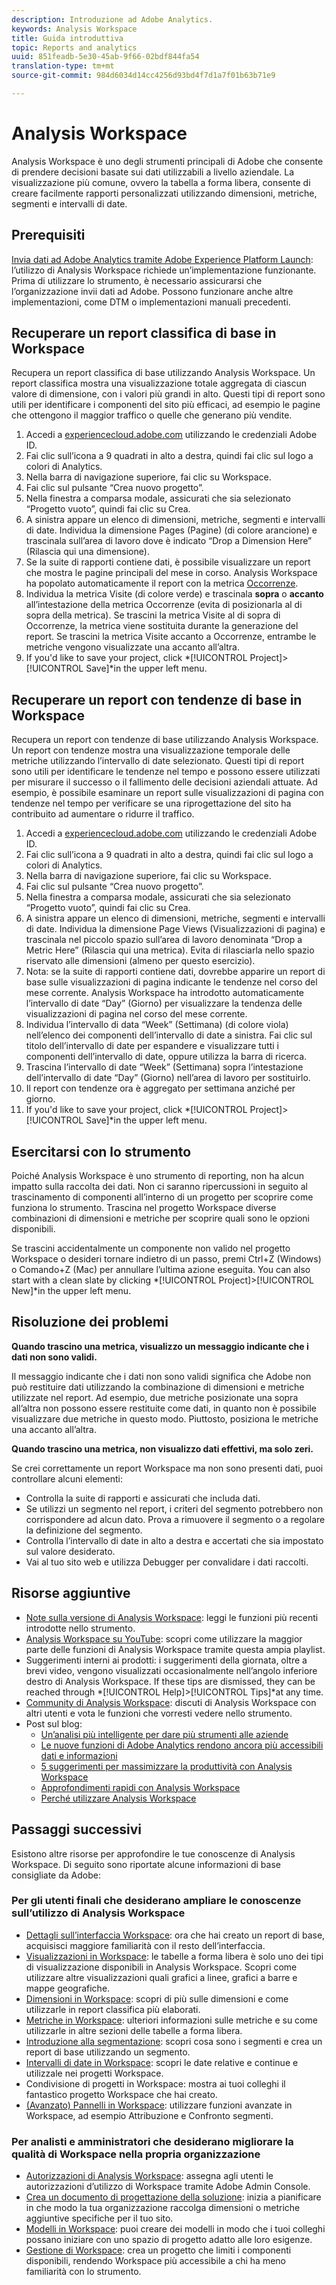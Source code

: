 ```yaml
---
description: Introduzione ad Adobe Analytics.
keywords: Analysis Workspace
title: Guida introduttiva
topic: Reports and analytics
uuid: 851feadb-5e30-45ab-9f66-02bdf844fa54
translation-type: tm+mt
source-git-commit: 984d6034d14cc4256d93bd4f7d1a7f01b63b71e9

---
```



# Analysis Workspace

Analysis Workspace è uno degli strumenti principali di Adobe che consente di prendere decisioni basate sui dati utilizzabili a livello aziendale. La visualizzazione più comune, ovvero la tabella a forma libera, consente di creare facilmente rapporti personalizzati utilizzando dimensioni, metriche, segmenti e intervalli di date.

## Prerequisiti

[Invia dati ad Adobe Analytics tramite Adobe Experience Platform Launch](/help/implement/launch/validate-publish-prod.md): l’utilizzo di Analysis Workspace richiede un’implementazione funzionante. Prima di utilizzare lo strumento, è necessario assicurarsi che l’organizzazione invii dati ad Adobe. Possono funzionare anche altre implementazioni, come DTM o implementazioni manuali precedenti.

## Recuperare un report classifica di base in Workspace

Recupera un report classifica di base utilizzando Analysis Workspace. Un report classifica mostra una visualizzazione totale aggregata di ciascun valore di dimensione, con i valori più grandi in alto. Questi tipi di report sono utili per identificare i componenti del sito più efficaci, ad esempio le pagine che ottengono il maggior traffico o quelle che generano più vendite.

1. Accedi a [experiencecloud.adobe.com](https://experiencecloud.adobe.com) utilizzando le credenziali Adobe ID.
2. Fai clic sull’icona a 9 quadrati in alto a destra, quindi fai clic sul logo a colori di Analytics.
3. Nella barra di navigazione superiore, fai clic su Workspace.
4. Fai clic sul pulsante “Crea nuovo progetto”.
5. Nella finestra a comparsa modale, assicurati che sia selezionato “Progetto vuoto”, quindi fai clic su Crea.
6. A sinistra appare un elenco di dimensioni, metriche, segmenti e intervalli di date. Individua la dimensione Pages (Pagine) (di colore arancione) e trascinala sull’area di lavoro dove è indicato “Drop a Dimension Here” (Rilascia qui una dimensione).
7. Se la suite di rapporti contiene dati, è possibile visualizzare un report che mostra le pagine principali del mese in corso. Analysis Workspace ha popolato automaticamente il report con la metrica [Occorrenze](/help/components/c-variables/c-metrics/metrics-occurrences.md).
8. Individua la metrica Visite (di colore verde) e trascinala **sopra** o **accanto** all’intestazione della metrica Occorrenze (evita di posizionarla al di sopra della metrica). Se trascini la metrica Visite al di sopra di Occorrenze, la metrica viene sostituita durante la generazione del report. Se trascini la metrica Visite accanto a Occorrenze, entrambe le metriche vengono visualizzate una accanto all’altra.
9. If you&#39;d like to save your project, click *[!UICONTROL Project]>[!UICONTROL Save]*in the upper left menu.

## Recuperare un report con tendenze di base in Workspace

Recupera un report con tendenze di base utilizzando Analysis Workspace. Un report con tendenze mostra una visualizzazione temporale delle metriche utilizzando l’intervallo di date selezionato. Questi tipi di report sono utili per identificare le tendenze nel tempo e possono essere utilizzati per misurare il successo o il fallimento delle decisioni aziendali attuate. Ad esempio, è possibile esaminare un report sulle visualizzazioni di pagina con tendenze nel tempo per verificare se una riprogettazione del sito ha contribuito ad aumentare o ridurre il traffico.

1. Accedi a [experiencecloud.adobe.com](https://experiencecloud.adobe.com) utilizzando le credenziali Adobe ID.
2. Fai clic sull’icona a 9 quadrati in alto a destra, quindi fai clic sul logo a colori di Analytics.
3. Nella barra di navigazione superiore, fai clic su Workspace.
4. Fai clic sul pulsante “Crea nuovo progetto”.
5. Nella finestra a comparsa modale, assicurati che sia selezionato “Progetto vuoto”, quindi fai clic su Crea.
6. A sinistra appare un elenco di dimensioni, metriche, segmenti e intervalli di date. Individua la dimensione Page Views (Visualizzazioni di pagina) e trascinala nel piccolo spazio sull’area di lavoro denominata “Drop a Metric Here” (Rilascia qui una metrica). Evita di rilasciarla nello spazio riservato alle dimensioni (almeno per questo esercizio).
7. Nota: se la suite di rapporti contiene dati, dovrebbe apparire un report di base sulle visualizzazioni di pagina indicante le tendenze nel corso del mese corrente. Analysis Workspace ha introdotto automaticamente l’intervallo di date “Day” (Giorno) per visualizzare la tendenza delle visualizzazioni di pagina nel corso del mese corrente.
8. Individua l’intervallo di data “Week” (Settimana) (di colore viola) nell’elenco dei componenti dell’intervallo di date a sinistra. Fai clic sul titolo dell’intervallo di date per espandere e visualizzare tutti i componenti dell’intervallo di date, oppure utilizza la barra di ricerca.
9. Trascina l’intervallo di date “Week” (Settimana) sopra l’intestazione dell’intervallo di date “Day” (Giorno) nell’area di lavoro per sostituirlo.
10. Il report con tendenze ora è aggregato per settimana anziché per giorno.
11. If you&#39;d like to save your project, click *[!UICONTROL Project]>[!UICONTROL Save]*in the upper left menu.

## Esercitarsi con lo strumento

Poiché Analysis Workspace è uno strumento di reporting, non ha alcun impatto sulla raccolta dei dati. Non ci saranno ripercussioni in seguito al trascinamento di componenti all’interno di un progetto per scoprire come funziona lo strumento. Trascina nel progetto Workspace diverse combinazioni di dimensioni e metriche per scoprire quali sono le opzioni disponibili.

Se trascini accidentalmente un componente non valido nel progetto Workspace o desideri tornare indietro di un passo, premi Ctrl+Z (Windows) o Comando+Z (Mac) per annullare l’ultima azione eseguita. You can also start with a clean slate by clicking *[!UICONTROL Project]>[!UICONTROL New]*in the upper left menu.

## Risoluzione dei problemi

**Quando trascino una metrica, visualizzo un messaggio indicante che i dati non sono validi.**

Il messaggio indicante che i dati non sono validi significa che Adobe non può restituire dati utilizzando la combinazione di dimensioni e metriche utilizzate nel report. Ad esempio, due metriche posizionate una sopra all’altra non possono essere restituite come dati, in quanto non è possibile visualizzare due metriche in questo modo. Piuttosto, posiziona le metriche una accanto all’altra.

**Quando trascino una metrica, non visualizzo dati effettivi, ma solo zeri.**

Se crei correttamente un report Workspace ma non sono presenti dati, puoi controllare alcuni elementi:

* Controlla la suite di rapporti e assicurati che includa dati.
* Se utilizzi un segmento nel report, i criteri del segmento potrebbero non corrispondere ad alcun dato. Prova a rimuovere il segmento o a regolare la definizione del segmento.
* Controlla l’intervallo di date in alto a destra e accertati che sia impostato sul valore desiderato.
* Vai al tuo sito web e utilizza Debugger per convalidare i dati raccolti.

## Risorse aggiuntive

* [Note sulla versione di Analysis Workspace](/help/analyze/analysis-workspace/new-features-in-analysis-workspace.md): leggi le funzioni più recenti introdotte nello strumento.
* [Analysis Workspace su YouTube](https://www.youtube.com/playlist?list=PL2tCx83mn7GuNnQdYGOtlyCu0V5mEZ8sS): scopri come utilizzare la maggior parte delle funzioni di Analysis Workspace tramite questa ampia playlist.
* Suggerimenti interni ai prodotti: i suggerimenti della giornata, oltre a brevi video, vengono visualizzati occasionalmente nell’angolo inferiore destro di Analysis Workspace. If these tips are dismissed, they can be reached through *[!UICONTROL Help]>[!UICONTROL Tips]*at any time.
* [Community di Analysis Workspace](https://forums.adobe.com/community/experience-cloud/analytics-cloud/analytics/analysis-workspace): discuti di Analysis Workspace con altri utenti e vota le funzioni che vorresti vedere nello strumento.
* Post sul blog:
   * [Un’analisi più intelligente per dare più strumenti alle aziende](https://blogs.adobe.com/digitalmarketing/analytics/adobe-analytics-fall-2016-release-empowering-organizations-smarter-analysis/)
   * [Le nuove funzioni di Adobe Analytics rendono ancora più accessibili dati e informazioni](https://blogs.adobe.com/digitalmarketing/analytics/new-adobe-analytics-capabilities-make-powerful-insights-accessible/)
   * [5 suggerimenti per massimizzare la produttività con Analysis Workspace](https://blogs.adobe.com/digitalmarketing/analytics/5-tips-maximize-productivity-analysis-workspace/)
   * [Approfondimenti rapidi con Analysis Workspace](https://blogs.adobe.com/digitalmarketing/analytics/faster-insights-with-the-analysis-workspace/)
   * [Perché utilizzare Analysis Workspace](https://blogs.adobe.com/digitalmarketing/analytics/why-you-should-be-using-analysis-workspace-in-adobe-analytics/)

## Passaggi successivi

Esistono altre risorse per approfondire le tue conoscenze di Analysis Workspace. Di seguito sono riportate alcune informazioni di base consigliate da Adobe:

### Per gli utenti finali che desiderano ampliare le conoscenze sull’utilizzo di Analysis Workspace

* [Dettagli sull’interfaccia Workspace](/help/analyze/analysis-workspace/build-workspace-project/t-freeform-project.md): ora che hai creato un report di base, acquisisci maggiore familiarità con il resto dell’interfaccia.
* [Visualizzazioni in Workspace](visualizations/freeform-analysis-visualizations.md): le tabelle a forma libera è solo uno dei tipi di visualizzazione disponibili in Analysis Workspace. Scopri come utilizzare altre visualizzazioni quali grafici a linee, grafici a barre e mappe geografiche.
* [Dimensioni in Workspace](/help/analyze/analysis-workspace/components/dimensions/t-breakdown-fa.md): scopri di più sulle dimensioni e come utilizzarle in report classifica più elaborati.
* [Metriche in Workspace](/help/analyze/analysis-workspace/components/apply-create-metrics.md): ulteriori informazioni sulle metriche e su come utilizzarle in altre sezioni delle tabelle a forma libera.
* [Introduzione alla segmentazione](/help/analyze/analysis-workspace/components/t-freeform-project-segment.md): scopri cosa sono i segmenti e crea un report di base utilizzando un segmento.
* [Intervalli di date in Workspace](/help/analyze/analysis-workspace/components/calendar-date-ranges/calendar.md): scopri le date relative e continue e utilizzale nei progetti Workspace.
* Condivisione di progetti in Workspace: mostra ai tuoi colleghi il fantastico progetto Workspace che hai creato.
* [(Avanzato) Pannelli in Workspace](c-panels/panels.md): utilizzare funzioni avanzate in Workspace, ad esempio Attribuzione e Confronto segmenti.

### Per analisti e amministratori che desiderano migliorare la qualità di Workspace nella propria organizzazione

* [Autorizzazioni di Analysis Workspace](https://marketing.adobe.com/resources/help/en_US/mcloud/admin_getting_started.html): assegna agli utenti le autorizzazioni d’utilizzo di Workspace tramite Adobe Admin Console.
* [Crea un documento di progettazione della soluzione](/help/implement/prepare/solution-design.md): inizia a pianificare in che modo la tua organizzazione raccolga dimensioni o metriche aggiuntive specifiche per il tuo sito.
* [Modelli in Workspace](/help/analyze/analysis-workspace/build-workspace-project/starter-projects.md): puoi creare dei modelli in modo che i tuoi colleghi possano iniziare con uno spazio di progetto adatto alle loro esigenze.
* [Gestione di Workspace](curate-share/curate.md): crea un progetto che limiti i componenti disponibili, rendendo Workspace più accessibile a chi ha meno familiarità con lo strumento.
